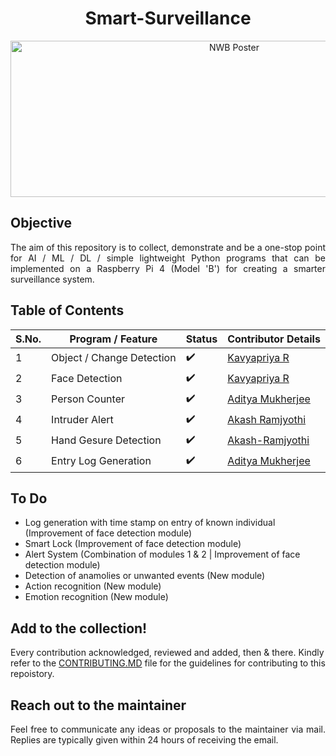 <h1 align="center"><a name="section_name">Smart-Surveillance</a></h1>

<p align="center" width="100%">
<img width="700" height="250" alt="NWB Poster" src="https://raw.githubusercontent.com/Surveillance-NWB/Smart-Home-Surveillance/main/Project%20Poster.png">
</p>

## Objective
<div align="justify">
The aim of this repository is to collect, demonstrate and be a one-stop point for AI / ML / DL / simple lightweight Python programs that can be implemented on a Raspberry Pi 4 (Model 'B') for creating a smarter surveillance system.
</div>

## Table of Contents
| S.No. | Program / Feature  |  Status  | Contributor Details  | 
|---|---|---|---|
| 1 | Object / Change Detection  | :heavy_check_mark:  | [Kavyapriya R](https://github.com/Kavyapriyakp) |
| 2 | Face Detection  | :heavy_check_mark:  | [Kavyapriya R](https://github.com/Kavyapriyakp) | 
| 3 | Person Counter | :heavy_check_mark: | [Aditya Mukherjee](https://github.com/adityamukherjee42) |
| 4 | Intruder Alert  |  :heavy_check_mark: | [Akash Ramjyothi](https://github.com/Akash-Ramjyothi)  | 
| 5 | Hand Gesure Detection  |:heavy_check_mark: | [Akash-Ramjyothi](https://github.com/Akash-Ramjyothi)  | 
| 6 | Entry Log Generation | :heavy_check_mark: | [Aditya Mukherjee](https://github.com/adityamukherjee42) |


## To Do
* Log generation with time stamp on entry of known individual (Improvement of face detection module)
* Smart Lock (Improvement of face detection module)
* Alert System (Combination of modules 1 & 2 | Improvement of face detection module)
* Detection of anamolies or unwanted events (New module)
* Action recognition (New module)
* Emotion recognition (New module)

## Add to the collection!

Every contribution acknowledged, reviewed and added, then & there. Kindly refer to the [CONTRIBUTING.MD](https://github.com/Surveillance-NWB/Home-Surveillance/blob/main/CONTRIBUTING.md) file for the guidelines for contributing to this repoistory.

## Reach out to the maintainer
<div align="justify">
Feel free to communicate any ideas or proposals to the maintainer via mail.  Replies are typically given within 24 hours of receiving the email.
</div>

